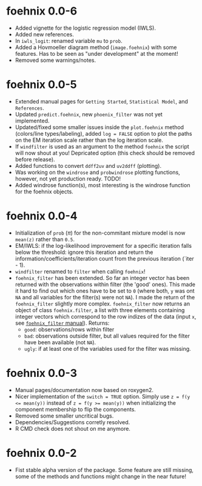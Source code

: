 
# foehnix 0.0-6


* Added vignette for the logistic regression model (IWLS).
* Added new references.
* In `iwls_logit`: renamed variable `mu` to `prob`.
* Added a Hovmoeller diagram method (`image.foehnix`) with some
  features. Has to be seen as "under development" at the moment!
* Removed some warnings/notes.

# foehnix 0.0-5

* Extended manual pages for `Getting Started`, `Statistical Model`,
  and `References`.
* Updated `predict.foehnix`, new `phoenix_filter` was not yet implemented.
* Updated/fixed some smaller issues inside the `plot.foehnix` method
  (colors/line types/labeling), added `log = FALSE` option to plot the
  paths on the EM iteration scale rather than the log iteration scale.
* If `windfilter` is used as an argument to the method `foehnix` the
  script will now shout at you! Depricated option (this check should
  be removed before release).
* Added functions to convert `ddff2uv` and `uv2ddff` (plotting).
* Was working on the `windrose` and `probwindrose` plotting functions,
  however, not yet production ready. TODO!
* Added windrose function(s), most interesting is the windrose function
  for the foehnix objects.

# foehnix 0.0-4

* Initialization of `prob` ($\pi$) for the non-commitant mixture model
  is now `mean(z)` rather than `0.5`.
* EM/IWLS: if the log-likelihood improvement for a specific iteration
  falls below the threshold: ignore this iteration and return the
  information/coefficients/iteration count from the previous iteration
  (`iter - 1).
* `windfilter` renamed to `filter` when calling `foehnix`!
* `foehnix_filter` has been extended. So far an integer vector has
  been returned with the observations within filter (the 'good' ones).
  This made it hard to find out which ones have to be set to `0` 
  (where both, `y` was ont `NA` and all variables for the filter(s)
  were not `NA`). I made the return of the `foehnix_filter` slightly
  more complex. `foehnix_filter` now returns an object of class
  `foehnix.filter`, a list with three elements containing
  integer vectors which correspond to the row indizes of the data
  (input `x`, see [`foehnix_filter` manual](reference/foehnix_filter.html)).
  Returns:
  * `good`: observations/rows within filter
  * `bad`: observations outside filter, but all values required for the
     filter have been available (not `NA`).
  * `ugly`: if at least one of the variables used for the filter was
     missing.

# foehnix 0.0-3

* Manual pages/documentation now based on roxygen2.
* Nicer implementation of the `switch = TRUE` option. Simply
  use `z = f(y <= mean(y))` instead of `z = f(y >= mean(y))`
  when initializing the component membership to flip the components.
* Removed some smaller uncritical bugs.
* Dependencies/Suggestions corretly resolved.
* R CMD check does not shout on me anymore.

# foehnix 0.0-2

* Fist stable alpha version of the package. Some feature are still missing,
  some of the methods and functions might change in the near future!
